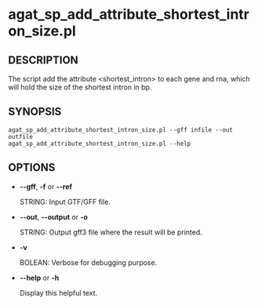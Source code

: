 # agat\_sp\_add\_attribute\_shortest\_intron\_size.pl

## DESCRIPTION

The script add the attribute \<shortest_intron\> to each gene and rna, which will hold the size of the shortest intron in bp.

## SYNOPSIS

```
agat_sp_add_attribute_shortest_intron_size.pl --gff infile --out outfile
agat_sp_add_attribute_shortest_intron_size.pl --help
```

## OPTIONS

- **--gff**, **-f** or **--ref** 

    STRING: Input GTF/GFF file.

- **--out**, **--output** or **-o**

    STRING: Output gff3 file where the result will be printed.

- **-v**

    BOLEAN: Verbose for debugging purpose.

- **--help** or **-h**

    Display this helpful text.
